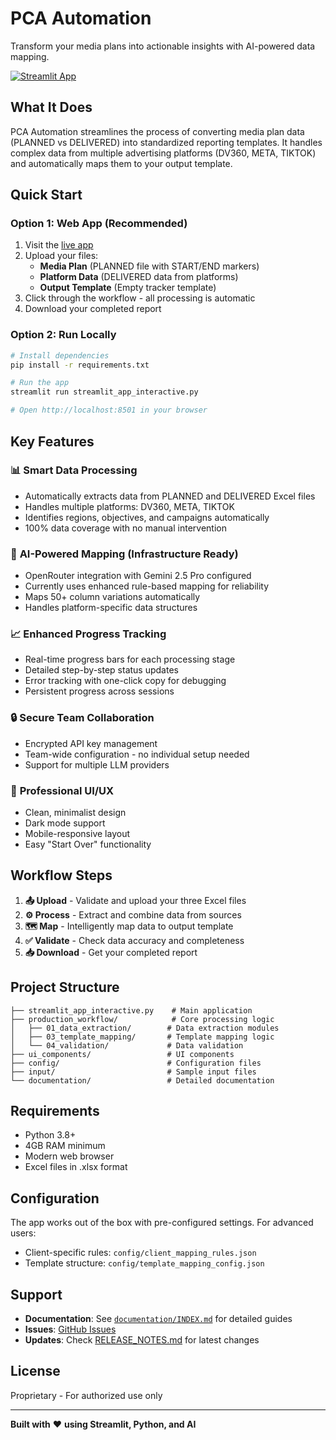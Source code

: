 # PCA Automation

Transform your media plans into actionable insights with AI-powered data mapping.

[![Streamlit App](https://static.streamlit.io/badges/streamlit_badge_black_white.svg)](https://pcaautomation.streamlit.app/)

## What It Does

PCA Automation streamlines the process of converting media plan data (PLANNED vs DELIVERED) into standardized reporting templates. It handles complex data from multiple advertising platforms (DV360, META, TIKTOK) and automatically maps them to your output template.

## Quick Start

### Option 1: Web App (Recommended)

1. Visit the [live app](https://pcaautomation.streamlit.app/)
2. Upload your files:
   - **Media Plan** (PLANNED file with START/END markers)
   - **Platform Data** (DELIVERED data from platforms)
   - **Output Template** (Empty tracker template)
3. Click through the workflow - all processing is automatic
4. Download your completed report

### Option 2: Run Locally

```bash
# Install dependencies
pip install -r requirements.txt

# Run the app
streamlit run streamlit_app_interactive.py

# Open http://localhost:8501 in your browser
```

## Key Features

### 📊 **Smart Data Processing**
- Automatically extracts data from PLANNED and DELIVERED Excel files
- Handles multiple platforms: DV360, META, TIKTOK
- Identifies regions, objectives, and campaigns automatically
- 100% data coverage with no manual intervention

### 🤖 **AI-Powered Mapping** (Infrastructure Ready)
- OpenRouter integration with Gemini 2.5 Pro configured
- Currently uses enhanced rule-based mapping for reliability
- Maps 50+ column variations automatically
- Handles platform-specific data structures

### 📈 **Enhanced Progress Tracking**
- Real-time progress bars for each processing stage
- Detailed step-by-step status updates
- Error tracking with one-click copy for debugging
- Persistent progress across sessions

### 🔒 **Secure Team Collaboration**
- Encrypted API key management
- Team-wide configuration - no individual setup needed
- Support for multiple LLM providers

### 🎨 **Professional UI/UX**
- Clean, minimalist design
- Dark mode support
- Mobile-responsive layout
- Easy "Start Over" functionality

## Workflow Steps

1. **📤 Upload** - Validate and upload your three Excel files
2. **⚙️ Process** - Extract and combine data from sources
3. **🗺️ Map** - Intelligently map data to output template
4. **✅ Validate** - Check data accuracy and completeness
5. **📥 Download** - Get your completed report

## Project Structure

```
├── streamlit_app_interactive.py    # Main application
├── production_workflow/            # Core processing logic
│   ├── 01_data_extraction/        # Data extraction modules
│   ├── 03_template_mapping/       # Template mapping logic
│   └── 04_validation/             # Data validation
├── ui_components/                 # UI components
├── config/                        # Configuration files
├── input/                         # Sample input files
└── documentation/                 # Detailed documentation
```

## Requirements

- Python 3.8+
- 4GB RAM minimum
- Modern web browser
- Excel files in .xlsx format

## Configuration

The app works out of the box with pre-configured settings. For advanced users:

- Client-specific rules: `config/client_mapping_rules.json`
- Template structure: `config/template_mapping_config.json`

## Support

- **Documentation**: See [`documentation/INDEX.md`](documentation/INDEX.md) for detailed guides
- **Issues**: [GitHub Issues](https://github.com/gramanoid/pca_automation/issues)
- **Updates**: Check [RELEASE_NOTES.md](RELEASE_NOTES.md) for latest changes

## License

Proprietary - For authorized use only

---

**Built with** ❤️ **using Streamlit, Python, and AI**